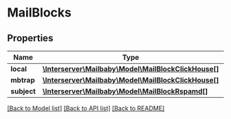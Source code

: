 # MailBlocks

## Properties
Name | Type | Description | Notes
------------ | ------------- | ------------- | -------------
**local** | [**\Interserver\Mailbaby\Model\MailBlockClickHouse[]**](MailBlockClickHouse.md) |  | 
**mbtrap** | [**\Interserver\Mailbaby\Model\MailBlockClickHouse[]**](MailBlockClickHouse.md) |  | 
**subject** | [**\Interserver\Mailbaby\Model\MailBlockRspamd[]**](MailBlockRspamd.md) |  | 

[[Back to Model list]](../../README.md#documentation-for-models) [[Back to API list]](../../README.md#documentation-for-api-endpoints) [[Back to README]](../../README.md)

